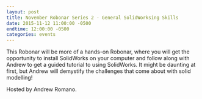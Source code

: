 ```yaml
---
layout: post
title: November Robonar Series 2 - General SolidWorksing Skills
date: 2015-11-12 11:00:00 -0500
endtime: 12:00:00 -0500
categories: events
---
```


This Robonar will be more of a hands-on Robonar, where you will get the opportunity to install SolidWorks on your computer and follow along with Andrew to get a guided tutorial to using SolidWorks. It might be daunting at first, but Andrew will demystify the challenges that come about with solid modelling!

Hosted by Andrew Romano.
